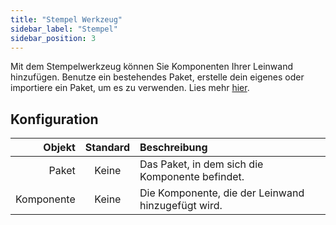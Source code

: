 ```yaml
---
title: "Stempel Werkzeug"
sidebar_label: "Stempel"
sidebar_position: 3
---
```


Mit dem Stempelwerkzeug können Sie Komponenten Ihrer Leinwand hinzufügen. Benutze ein bestehendes Paket, erstelle dein eigenes oder importiere ein Paket, um es zu verwenden. Lies mehr [hier](../pack).

## Konfiguration

|     Objekt | Standard | Beschreibung                                       |
| ----------:|:--------:|:-------------------------------------------------- |
|      Paket |  Keine   | Das Paket, in dem sich die Komponente befindet.    |
| Komponente |  Keine   | Die Komponente, die der Leinwand hinzugefügt wird. |

